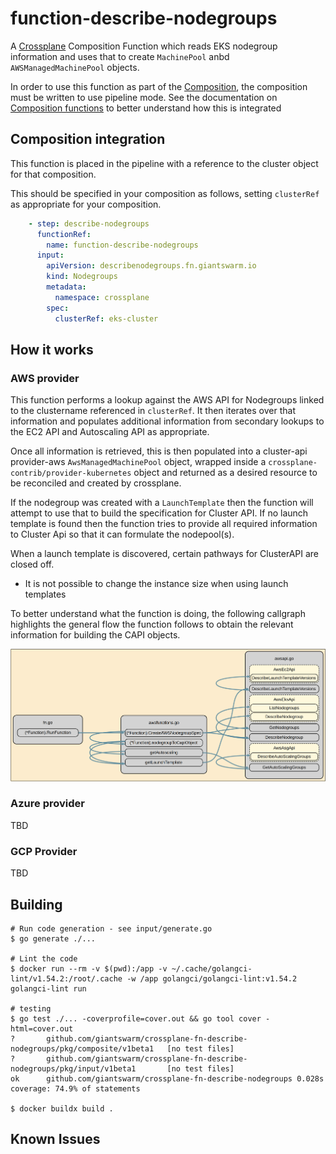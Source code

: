 # function-describe-nodegroups

A [Crossplane] Composition Function which reads EKS nodegroup information and
uses that to create `MachinePool` anbd `AWSManagedMachinePool` objects.

In order to use this function as part of the [Composition], the composition
must be written to use pipeline mode. See the documentation on 
[Composition functions] to better understand how this is integrated

## Composition integration

This function is placed in the pipeline with a reference to the cluster object
for that composition.

This should be specified in your composition as follows, setting `clusterRef`
as appropriate for your composition.

```yaml
    - step: describe-nodegroups
      functionRef:
        name: function-describe-nodegroups
      input:
        apiVersion: describenodegroups.fn.giantswarm.io
        kind: Nodegroups
        metadata:
          namespace: crossplane
        spec:
          clusterRef: eks-cluster
```

## How it works

### AWS provider

This function performs a lookup against the AWS API for Nodegroups linked to 
the clustername referenced in `clusterRef`. It then iterates over that 
information and populates additional information from secondary lookups to the
EC2 API and Autoscaling API as appropriate.

Once all information is retrieved, this is then populated into a cluster-api
provider-aws `AwsManagedMachinePool` object, wrapped inside a 
`crossplane-contrib/provider-kubernetes` object and returned as a desired
resource to be reconciled and created by crossplane.

If the nodegroup was created with a `LaunchTemplate` then the function will
attempt to use that to build the specification for Cluster API. If no launch
template is found then the function tries to provide all required information
to Cluster Api so that it can formulate the nodepool(s).

When a launch template is discovered, certain pathways for ClusterAPI are 
closed off.

- It is not possible to change the instance size when using launch templates

To better understand what the function is doing, the following callgraph
highlights the general flow the function follows to obtain the relevant
information for building the CAPI objects.

![run-function-callgraph.png](docs/run-function-callgraph.png)

### Azure provider

TBD

### GCP Provider

TBD

## Building

```shell
# Run code generation - see input/generate.go
$ go generate ./...

# Lint the code
$ docker run --rm -v $(pwd):/app -v ~/.cache/golangci-lint/v1.54.2:/root/.cache -w /app golangci/golangci-lint:v1.54.2 golangci-lint run

# testing
$ go test ./... -coverprofile=cover.out && go tool cover -html=cover.out
?       github.com/giantswarm/crossplane-fn-describe-nodegroups/pkg/composite/v1beta1   [no test files]
?       github.com/giantswarm/crossplane-fn-describe-nodegroups/pkg/input/v1beta1       [no test files]
ok      github.com/giantswarm/crossplane-fn-describe-nodegroups 0.028s  coverage: 74.9% of statements

$ docker buildx build .
```

## Known Issues

[Crossplane]: https://crossplane.io
[crossplane-cli]: https://github.com/crossplane/crossplane/releases/tag/v1.14.0-rc.1
[Composition]: https://docs.crossplane.io/v1.13/concepts/compositions
[Composition functions]: https://docs.crossplane.io/latest/concepts/compositions/#use-composition-functions
[RunFunctionRequest]: https://github.com/crossplane/function-sdk-go/blob/a4ada4f934f6f8d3f9018581199c6c71e0343d13/proto/v1beta1/run_function.proto#L36